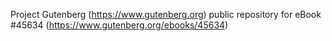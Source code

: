 Project Gutenberg (https://www.gutenberg.org) public repository for eBook #45634 (https://www.gutenberg.org/ebooks/45634)
